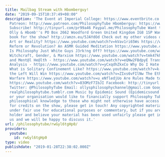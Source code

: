 ```yaml
---
title: Mailbag Stream with Hbomberguy!
date: "2019-09-15T10:37:49+08:00"
description: 'The Event at Imperial College: https://www.eventbrite.co.uk/e/politics-in-the-age-of-youtube-tickets-55291770173
  Patreon: http://www.patreon.com/PhilosophyTube Hbomberguy: https://www.youtube.com/user/hbomberguy
  Subscribe! http://tinyurl.com/pr99a46 Paypal.me/PhilosophyTube Want to send us something?
  Olly & Hbomb''s PO Box 2662 Woodford Green United Kingdom IG8 1SP Wanna get me a
  book for the show? http://amzn.eu/5JAYdOd Check out my other videos on: YouTube:
  Art or Reality? https://www.youtube.com/watch?v=kVav1ri65Ws https://www.youtube.com/watch?v=kVav1ri65Ws
  Reform or Revolution? An ASMR Guided Meditation https://www.youtube.com/watch?v=TxAsNEGcgq0
  Is Philosophy Just White Guys J3rk!ng Off? https://www.youtube.com/watch?v=weiz9wbIcGQ
  Witchcraft, Gender, & Marxism https://www.youtube.com/watch?v=tmk47kh7fiE Suic!de
  and Ment@l He@lth - https://www.youtube.com/watch?v=eQNw2FBdpyE Transphobia: An
  Analysis - https://www.youtube.com/watch?v=yCxqdhZkxCo Why Do I Hate My Self? https://www.youtube.com/watch?v=0AuFvboGKrQ
  What is Solitary Confinement Like? https://www.youtube.com/watch?v=k-ZfPYRkEGk Why
  the Left Will Win https://www.youtube.com/watch?v=ZIxs6vFIlNw The Ethics of AI in
  Warfare https://www.youtube.com/watch?v=u_eNfledjUo Are Rules Made to Be Broken?
  https://www.youtube.com/watch?v=83OMzF7IbJI Facebook: http://tinyurl.com/jgjek5w
  Twitter: @PhilosophyTube Email: ollysphilosophychannel@gmail.com Google+: google.com/+thephilosophytube
  realphilosophytube.tumblr.com Music by Epidemic Sound (Epidemicsound.com) If you
  or your organisation would like to financially support Philosophy Tube in distributing
  philosophical knowledge to those who might not otherwise have access to it in exchange
  for credits on the show, please get in touch! Any copyrighted material should fall
  under fair use for educational purposes or commentary, but if you are a copyright
  holder and believe your material has been used unfairly please get in touch with
  us and we will be happy to discuss it.'
url: /philosophytube/rwGyl6tgHp0/
providers:
  youtube:
    id: rwGyl6tgHp0
type: video
publishdate: "2019-01-28T22:38:02.000Z"
---
```

